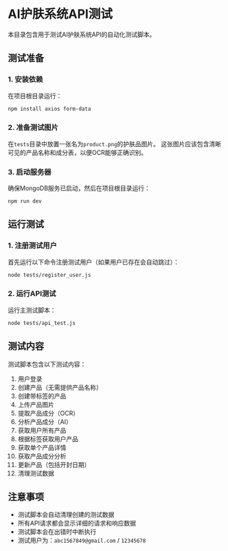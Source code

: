  # AI护肤系统API测试

本目录包含用于测试AI护肤系统API的自动化测试脚本。

## 测试准备

### 1. 安装依赖

在项目根目录运行：

```bash
npm install axios form-data
```

### 2. 准备测试图片

在`tests`目录中放置一张名为`product.png`的护肤品图片。
这张图片应该包含清晰可见的产品名称和成分表，以便OCR能够正确识别。

### 3. 启动服务器

确保MongoDB服务已启动，然后在项目根目录运行：

```bash
npm run dev
```

## 运行测试

### 1. 注册测试用户

首先运行以下命令注册测试用户（如果用户已存在会自动跳过）：

```bash
node tests/register_user.js
```

### 2. 运行API测试

运行主测试脚本：

```bash
node tests/api_test.js
```

## 测试内容

测试脚本包含以下测试内容：

1. 用户登录
2. 创建产品（无需提供产品名称）
3. 创建带标签的产品
4. 上传产品图片
5. 提取产品成分（OCR）
6. 分析产品成分（AI）
7. 获取用户所有产品
8. 根据标签获取用户产品
9. 获取单个产品详情
10. 获取产品成分分析
11. 更新产品（包括开封日期）
12. 清理测试数据

## 注意事项

- 测试脚本会自动清理创建的测试数据
- 所有API请求都会显示详细的请求和响应数据
- 测试脚本会在出错时中断执行
- 测试用户为：`abc1567849@gmail.com` / `12345678`